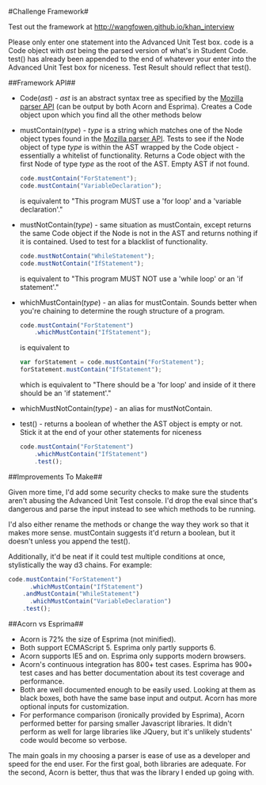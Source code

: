 #Challenge Framework#

Test out the framework at http://wangfowen.github.io/khan_interview

Please only enter one statement into the Advanced Unit Test box. code is a Code 
object with _ast_ being the parsed version of what's in Student Code. test() has 
already been appended to the end of whatever your enter into the Advanced Unit 
Test box for niceness. Test Result should reflect that test().

##Framework API##

- Code(_ast_) - _ast_ is an abstract syntax tree as specified by the [Mozilla parser API](https://developer.mozilla.org/en-US/docs/Mozilla/Projects/SpiderMonkey/Parser_API) (can be output by both Acorn and Esprima). Creates a Code object upon which you find all the other methods below

- mustContain(_type_) - _type_ is a string which matches one of the Node object types found in the [Mozilla parser API](https://developer.mozilla.org/en-US/docs/Mozilla/Projects/SpiderMonkey/Parser_API#Node_objects). Tests to see if the Node object of type _type_ is within the AST wrapped by the Code object - essentially a whitelist of functionality. Returns a Code object with the first Node of type _type_ as the root of the AST. Empty AST if not found.

    ```javascript
    code.mustContain("ForStatement");
    code.mustContain("VariableDeclaration");
    ```
    is equivalent to "This program MUST use a 'for loop' and a 'variable declaration'."

- mustNotContain(_type_) - same situation as mustContain, except returns the same Code object if the Node is not in the AST and returns nothing if it is contained. Used to test for a blacklist of functionality.

    ```javascript
    code.mustNotContain("WhileStatement");
    code.mustNotContain("IfStatement");
    ```
    is equivalent to "This program MUST NOT use a 'while loop' or an 'if statement'."

- whichMustContain(_type_) - an alias for mustContain. Sounds better when you're chaining to determine the rough structure of a program.

    ```javascript
    code.mustContain("ForStatement")
        .whichMustContain("IfStatement");
    ```
    is equivalent to
    ```javascript
    var forStatement = code.mustContain("ForStatement");
    forStatement.mustContain("IfStatement");
    ```
    which is equivalent to "There should be a 'for loop' and inside of it there should be an 'if statement'."

- whichMustNotContain(_type_) - an alias for mustNotContain.

- test() - returns a boolean of whether the AST object is empty or not. Stick it at the end of your other statements for niceness

    ```javascript
    code.mustContain("ForStatement")
        .whichMustContain("IfStatement")
        .test();
    ```

##Improvements To Make##

Given more time, I'd add some security checks to make sure the students aren't 
abusing the Advanced Unit Test console. I'd drop the eval since that's dangerous 
and parse the input instead to see which methods to be running.

I'd also either rename the methods or change the way they work so that it makes 
more sense. mustContain suggests it'd return a boolean, but it doesn't unless 
you append the test().

Additionally, it'd be neat if it could test multiple conditions at once, 
stylistically the way d3 chains. For example:

```javascript
code.mustContain("ForStatement")
      .whichMustContain("IfStatement")
    .andMustContain("WhileStatement")
      .whichMustContain("VariableDeclaration")
    .test();
```

##Acorn vs Esprima##

- Acorn is 72% the size of Esprima (not minified).
- Both support ECMAScript 5. Esprima only partly supports 6.
- Acorn supports IE5 and on. Esprima only supports modern browsers.
- Acorn's continuous integration has 800+ test cases. Esprima has 900+ test 
cases and has better documentation about its test coverage and performance.
- Both are well documented enough to be easily used. Looking at them as black 
boxes, both have the same base input and output. Acorn has more optional inputs 
for customization.
- For performance comparison (ironically provided by Esprima), Acorn performed 
better for parsing smaller Javascript libraries. It didn't perform as well for 
large libraries like JQuery, but it's unlikely students' code would become so 
verbose.

The main goals in my choosing a parser is ease of use as a developer and speed 
for the end user. For the first goal, both libraries are adequate. For the 
  second, Acorn is better, thus that was the library I ended up going with.
